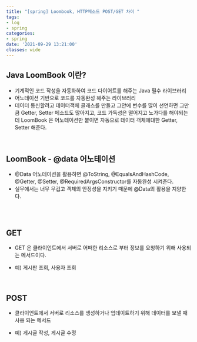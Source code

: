 ```yaml
---
title: "[spring] Loombook, HTTP메소드 POST/GET 차이 "
tags:
- log
- spring
categories:
- spring
date: '2021-09-29 13:21:00'
classes: wide
---
```


## Java LoomBook 이란?
- 기계적인 코드 작성을 자동화하여 코드 다이어트를 해주는 Java 필수 라이브러리
- 어노테이션 기반으로 코드를 자동완성 해주는 라이브러리
- 데이터 통신할려고 데이터객체 클래스를 만들고 그안에 변수를 많이 선언하면 그만큼 Getter, Setter 메소드도 많아지고, 코드 가독성은 떨어지고 노가다를 해야되는데 LoomBook 은 어노테이션만 붙이면 자동으로 데이터 객체에대한 Getter, Setter 해준다.

<br/>


## LoomBook - @data 어노테이션
- @Data 어노테이션을 활용하면 @ToString, @EqualsAndHashCode, @Getter, @Setter, @RequiredArgsConstructor를 자동완성 시켜준다. 
- 실무에서는 너무 무겁고 객체의 안정성을 지키기 때문에 @Data의 활용을 지양한다.

<br/>
<br/>

## GET
-  GET 은 클라이언트에서 서버로 어떠한 리소스로 부터 정보를 요청하기 위해 사용되는 메서드이다. 

- 예) 게시판 조회, 사용자 조회

<br/>

## POST
- 클라이언트에서 서버로 리소스를 생성하거나 업데이트하기 위해 데이터를 보낼 때 사용 되는 메서드

- 예) 게시글 작성, 게시글 수정
